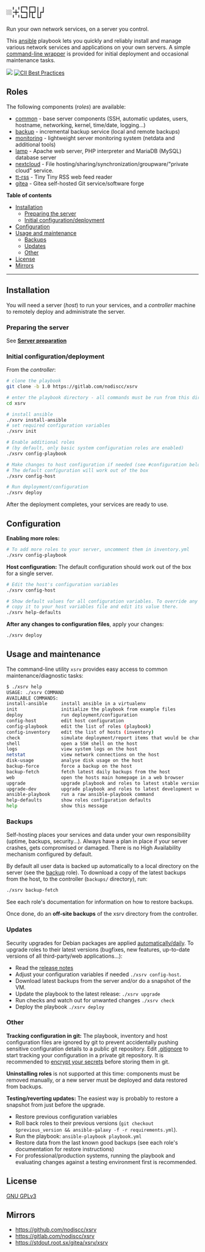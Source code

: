 ```
  ╻ ╻┏━┓┏━┓╻ ╻
░░╺╋╸┗━┓┣┳┛┃┏┛
  ╹ ╹┗━┛╹┗╸┗┛ 
```

Run your own network services, on a server you control.

This [ansible](https://en.wikipedia.org/wiki/Ansible_(software)) playbook lets you quickly and reliably install and manage various network services and applications on your own servers. A simple [command-line wrapper](#usage-and-maintenance) is provided for initial deployment and occasional maintenance tasks.

[![](https://gitlab.com/nodiscc/xsrv/badges/master/pipeline.svg)](https://gitlab.com/nodiscc/xsrv/commits/master)
[![CII Best Practices](https://bestpractices.coreinfrastructure.org/projects/3647/badge)](https://bestpractices.coreinfrastructure.org/projects/3647)

## Roles

The following components (_roles_) are available:

- [common](https://gitlab.com/nodiscc/ansible-xsrv-common) - base server components (SSH, automatic updates, users, hostname, networking, kernel, time/date, logging...)
- [backup](https://gitlab.com/nodiscc/ansible-xsrv-backup) - incremental backup service (local and remote backups)
- [monitoring](https://gitlab.com/nodiscc/ansible-xsrv-monitoring) - lightweight server monitoring system (netdata and additional tools)
- [lamp](https://gitlab.com/nodiscc/ansible-xsrv-lamp) - Apache web server, PHP interpreter and MariaDB (MySQL) database server
- [nextcloud](https://gitlab.com/nodiscc/ansible-xsrv-nextcloud) - File hosting/sharing/synchronization/groupware/"private cloud" service.
- [tt-rss](https://gitlab.com/nodiscc/ansible-xsrv-tt-rss) - Tiny Tiny RSS web feed reader
- [gitea](https://gitlab.com/nodiscc/ansible-xsrv-tt-rss) - Gitea self-hosted Git service/software forge

<!-- TODO demo screencast -->

**Table of contents**

<!-- MarkdownTOC -->

- [Installation](#installation)
  - [Preparing the server](#preparing-the-server)
  - [Initial configuration/deployment](#initial-configurationdeployment)
- [Configuration](#configuration)
- [Usage and maintenance](#usage-and-maintenance)
  - [Backups](#backups)
  - [Updates](#updates)
  - [Other](#other)
- [License](#license)
- [Mirrors](#mirrors)

<!-- /MarkdownTOC -->

------------


## Installation

You will need a server (_host_) to run your services, and a _controller_ machine to remotely deploy and administrate the server.


### Preparing the server

See **[Server preparation](server-preparation.md)**


### Initial configuration/deployment

From the _controller_:

```bash
# clone the playbook
git clone -b 1.0 https://gitlab.com/nodiscc/xsrv

# enter the playbook directory - all commands must be run from this directory
cd xsrv

# install ansible
./xsrv install-ansible
# set required configuration variables
./xsrv init

# Enable additional roles
# (by default, only basic system configuration roles are enabled)
./xsrv config-playbook

# Make changes to host configuration if needed (see #configuration below)
# The default configuration will work out of the box
./xsrv config-host

# Run deployment/configuration
./xsrv deploy
```

After the deployment completes, your services are ready to use.



## Configuration

**Enabling more roles:**

```bash
# To add more roles to your server, uncomment them in inventory.yml
./xsrv config-playbook
```

**Host configuration:** The default configuration should work out of the box for a single server.

```bash
# Edit the host's configuration variables
./xsrv config-host

# Show default values for all configuration variables. To override any default setting,
# copy it to your host variables file and edit its value there.
./xsrv help-defaults

```

**After any changes to configuration files**, apply your changes: 

```bash
./xsrv deploy
```


## Usage and maintenance

The command-line utility `xsrv` provides easy access to common maintenance/diagnostic tasks:

```bash
$ ./xsrv help
USAGE: ./xsrv COMMAND
AVAILABLE COMMANDS:
install-ansible     install ansible in a virtualenv
init                initialize the playbook from example files
deploy              run deployment/configuration
config-host         edit host configuration
config-playbook     edit the list of roles (playbook)
config-inventory    edit the list of hosts (inventory)
check               simulate deployment/report items that would be changed
shell               open a SSH shell on the host
logs                view system logs on the host
netstat             view network connections on the host
disk-usage          analyse disk usage on the host
backup-force        force a backup on the host
backup-fetch        fetch latest daily backups from the host
web                 open the hosts main homepage in a web browser
upgrade             upgrade playbook and roles to latest stable versions (read the release notes)
upgrade-dev         upgrade playbook and roles to latest development versions
ansible-playbook    run a raw ansible-playbook command
help-defaults       show roles configuration defaults
help                show this message
```

### Backups

Self-hosting places your services and data under your own responsibility (uptime, backups, security...). Always have a plan in place if your server crashes, gets compromised or damaged. There is no High Availability mechanism configured by default.

By default all user data is backed up automatically to a local directory on the server (see the [backup](https://gitlab.com/nodiscc/ansible-xsrv-backup) role). To download a copy of the latest backups from the host, to the controller (`backups/` directory), run:

```bash
./xsrv backup-fetch
```

See each role's documentation for information on how to restore backups.

Once done, do an **off-site backups** of the xsrv directory from the controller.


### Updates

Security upgrades for Debian packages are applied [automatically/daily](https://gitlab.com/nodiscc/ansible-xsrv-common). To upgrade roles to their latest versions (bugfixes, new features, up-to-date versions of all third-party/web applications...):

- Read the [release notes](https://gitlab.com/nodiscc/xsrv/-/releases)
- Adjust your configuration variables if needed `./xsrv config-host`.
- Download latest backups from the server and/or do a snapshot of the VM.
- Update the playbook to the latest release: `./xsrv upgrade`
- Run checks and watch out for unwanted changes `./xsrv check`
- Deploy the playbook `./xsrv deploy`


### Other

**Tracking configuration in git:** The playbook, inventory and host configuration files are ignored by git to prevent accidentally pushing sensitive configuration details to a public git repository. Edit [.gitignore](.gitignore) to start tracking your configuration in a private git repository. It is recommended to [encrypt your secrets](secrets/README.md) before storing them in git.

**Uninstalling roles** is not supported at this time: components must be removed manually, or a new server must be deployed and data restored from backups.

**Testing/reverting updates:** The easiest way is probably to restore a snapshot from just before the upgrade.

- Restore previous configuration variables
- Roll back roles to their previous versions (`git checkout $previous_version && ansible-galaxy -f -r requirements.yml`).
- Run the playbook:  `ansible-playbook playbook.yml`
- Restore data from the last known good backups (see each role's documentation for restore instructions)
- For professional/production systems, running the playbook and evaluating changes against a testing environment first is recommended.


## License

[GNU GPLv3](LICENSE)


## Mirrors

 - https://github.com/nodiscc/xsrv
 - https://gitlab.com/nodiscc/xsrv
 - https://stdout.root.sx/gitea/xsrv/xsrv